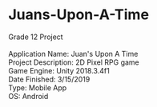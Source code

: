 # Juans-Upon-A-Time
Grade 12 Project
<br/><br/>
Application Name: Juan's Upon A Time <br/>
Project Description: 2D Pixel RPG game <br/>
Game Engine: Unity 2018.3.4f1 <br/>
Date Finished: 3/15/2019 <br/>
Type: Mobile App  <br/>
OS: Android <br/>
